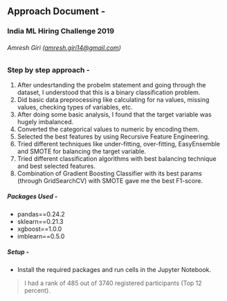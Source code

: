 ## Approach Document - 
### India ML Hiring Challenge 2019
###### Amresh Giri (amresh.giri14@gmail.com)

### Step by step approach - 
1. After undesrtanding the probelm statement and going through the dataset, I understood that this is a binary classification problem. 
2. Did basic data preprocessing like calculating for na values, missing values, checking types of variables, etc.
3. After doing some basic analysis, I found that the target variable was hugely imbalanced. 
4. Converted the categorical values to numeric by encoding them.
5. Selected the best features by using Recursive Feature Engineering. 
6. Tried different techniques like under-fitting, over-fitting, EasyEnsemble and SMOTE for balancing the target variable. 
5. Tried different classification algorithms with best balancing technique and best selected features. 
6. Combination of Gradient Boosting Classifier with its best params (through GridSearchCV) with SMOTE gave me the best F1-score. 

 ##### Packages  Used - 
 - pandas==0.24.2
 - sklearn==0.21.3
 - xgboost==1.0.0
 - imblearn==0.5.0
 
##### Setup - 
 - Install the required packages and run cells in the Jupyter Notebook. 

> I had a rank of 485 out of 3740 registered participants (Top 12 percent).
